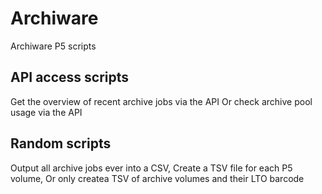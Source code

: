# Archiware
Archiware P5 scripts

## API access scripts
Get the overview of recent archive jobs via the API
Or check archive pool usage via the API

## Random scripts
Output all archive jobs ever into a CSV, 
Create a TSV file for each P5 volume,
Or only createa TSV of archive volumes and their LTO barcode 
